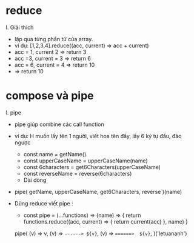 # reduce
I. Giải thích
- lặp qua từng phần tử của array.
-  ví dụ: [1,2,3,4].reduce((acc, current) => acc + current)
- acc = 1, current 2 => return 3
- acc =3, current = 3 => return 6
- acc = 6, current = 4 => return 10
- => return 10
# compose và pipe
I. pipe
- pipe giúp combine các call function 
- ví dụ: H muốn lấy tên 1 người, viết hoa tên đấy, lấy 6 ký tự đầu, đảo ngược
  - const name =  getName()
  - const upperCaseName = upperCaseName(name)
  - const 6characters = get6Characters(upperCaseName)
  - const reverseName = reverse(6characters)
  - Dài dòng
- pipe(
  getName,
  upperCaseName,
  get6Characters,
  reverse
)(name)
- Dùng reduce viết pipe :
  - const pipe = (...functions) => (name) => {
    return functions.reduce((acc, current) => {
      return current(acc)
    }, name)
  }

  pipe(
    (v) => v,
    (v) => `------> ${v}`,
    (v) => `======>  ${v}`,
  )('letuananh')